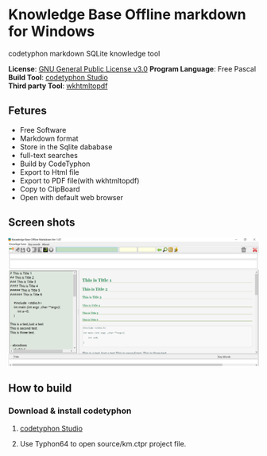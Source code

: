
# Knowledge Base Offline markdown for Windows

codetyphon markdown SQLite knowledge tool

**License**: [GNU General Public License v3.0](https://github.com/km-markdown/codetyphon_km/blob/master/LICENSE "GNU General Public License v3.0")
**Program Language**: Free Pascal  
**Build Tool**: [codetyphon Studio](https://www.pilotlogic.com/sitejoom/index.php/projects/codetyphon-studio "codetyphon Studio")  
**Third party Tool**:   [wkhtmltopdf](https://wkhtmltopdf.org "wkhtmltopdf")
 


## Fetures

- Free Software
- Markdown format
- Store in the Sqlite dababase
- full-text searches
- Build by CodeTyphon 
- Export to Html file
- Export to PDF file(with wkhtmltopdf)
- Copy to ClipBoard
- Open with default web browser


## Screen shots 

![](images/baa5616eb502c755fe8a068816acf743.png)

## How to build 

### Download & install codetyphon 

1. [codetyphon Studio](https://www.pilotlogic.com/sitejoom/index.php/projects/codetyphon-studio "codetyphon Studio")

2. Use Typhon64 to open source/km.ctpr project file.

